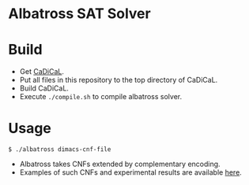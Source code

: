 # Albatross SAT Solver
# Build
- Get [CaDiCaL](https://github.com/arminbiere/cadical).
- Put all files in this repository to the top directory of CaDiCaL.
- Build CaDiCaL.
- Execute `./compile.sh` to compile albatross solver.
# Usage
```
$ ./albatross dimacs-cnf-file
```
- Albatross takes CNFs extended by complementary encoding.
- Examples of such CNFs and experimental results are available [here](https://github.com/toda-lab/albatross_experiments_20250404).
